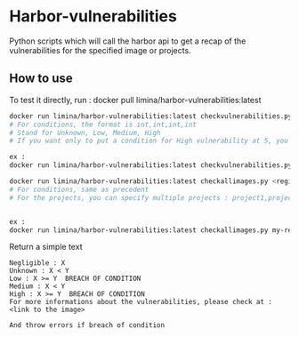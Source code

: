# Harbor-vulnerabilities

Python scripts which will call the harbor api to get a recap of the vulnerabilities for the specified image or projects.

## How to use

To test it directly, run :
docker pull limina/harbor-vulnerabilities:latest

```bash
docker run limina/harbor-vulnerabilities:latest checkvulnerabilities.py <registry_url> <project_name> <image> <tag> <token> <optional: conditions>
# For conditions, the format is int,int,int,int
# Stand for Unknown, Low, Medium, High
# If you want only to put a condition for High vulnerability at 5, you will write the following : -1,-1,-1,5

ex : 
docker run limina/harbor-vulnerabilities:latest checkvulnerabilities.py my-registry.com myproject ubuntu 1.0 2fj29fj20843 -1,-1,10,3
```

```bash
docker run limina/harbor-vulnerabilities:latest checkallimages.py <registry_url> <projects> <token> <optional: conditions>
# For conditions, same as precedent
# For the projects, you can specify multiple projects : project1,project2,project3


ex : 
docker run limina/harbor-vulnerabilities:latest checkallimages.py my-registry.com project1,project2,project3 2fj29fj20843 -1,-1,10,3
```

Return a simple text 
```
Negligible : X
Unknown : X < Y
Low : X >= Y  BREACH OF CONDITION
Medium : X < Y
High : X >= Y  BREACH OF CONDITION
For more informations about the vulnerabilities, please check at : <link to the image>

And throw errors if breach of condition
```

